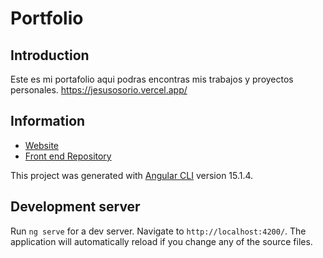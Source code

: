 # Portfolio
## Introduction
Este es mi portafolio aqui podras encontras mis trabajos y proyectos personales. https://jesusosorio.vercel.app/
## Information

- [Website](https://jesusosorio.vercel.app/)
- [Front end Repository](https://github.com/JesusOsorioJ/portfolio)


This project was generated with [Angular CLI](https://github.com/angular/angular-cli) version 15.1.4.

## Development server
 
Run `ng serve` for a dev server. Navigate to `http://localhost:4200/`. The application will automatically reload if you change any of the source files.


  
 
  
 
 
